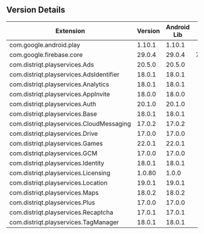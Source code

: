 ## Version Details

| Extension | Version | Android Lib | iOS Lib |
| --- | --- | --- | --- |
| com.google.android.play | 1.10.1 | 1.10.1 |  |
| com.google.firebase.core | 29.0.4 | 29.0.4 | 7.4.0 |
| com.distriqt.playservices.Ads | 20.5.0 | 20.5.0 |  |
| com.distriqt.playservices.AdsIdentifier | 18.0.1 | 18.0.1 |  |
| com.distriqt.playservices.Analytics | 18.0.1 | 18.0.1 |  |
| com.distriqt.playservices.AppInvite | 18.0.0 | 18.0.0 |  |
| com.distriqt.playservices.Auth | 20.1.0 | 20.1.0 |  |
| com.distriqt.playservices.Base | 18.0.1 | 18.0.1 |  |
| com.distriqt.playservices.CloudMessaging | 17.0.2 | 17.0.2 |  |
| com.distriqt.playservices.Drive | 17.0.0 | 17.0.0 |  |
| com.distriqt.playservices.Games | 22.0.1 | 22.0.1 |  |
| com.distriqt.playservices.GCM | 17.0.0 | 17.0.0 |  |
| com.distriqt.playservices.Identity | 18.0.1 | 18.0.1 |  |
| com.distriqt.playservices.Licensing | 1.0.80 | 1.0.0 |  |
| com.distriqt.playservices.Location | 19.0.1 | 19.0.1 |  |
| com.distriqt.playservices.Maps | 18.0.2 | 18.0.2 |  |
| com.distriqt.playservices.Plus | 17.0.0 | 17.0.0 |  |
| com.distriqt.playservices.Recaptcha | 17.0.1 | 17.0.1 |  |
| com.distriqt.playservices.TagManager | 18.0.1 | 18.0.1 |  |
